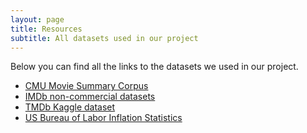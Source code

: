 ```yaml
---
layout: page
title: Resources
subtitle: All datasets used in our project
---
```


Below you can find all the links to the datasets we used in our project.
- [CMU Movie Summary Corpus](https://www.cs.cmu.edu/~ark/personas/)
- [IMDb non-commercial datasets](https://datasets.imdbws.com)
- [TMDb Kaggle dataset](https://www.kaggle.com/datasets/asaniczka/tmdb-movies-dataset-2023-930k-movies?resource=download)
- [US Bureau of Labor Inflation Statistics](https://data.bls.gov/timeseries/CUUR0000SA0L1E?output_view=pct_12mths)


